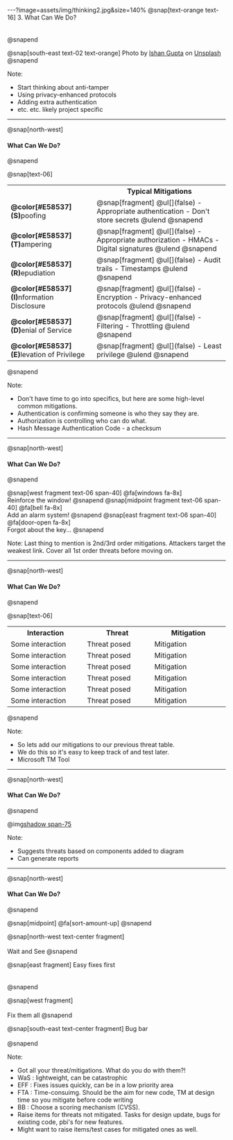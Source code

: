 ---?image=assets/img/thinking2.jpg&size=140%
@snap[text-orange text-16]
3. What Can We Do?
<br><br><br>
@snapend

@snap[south-east text-02 text-orange]
Photo by [Ishan Gupta](https://unsplash.com/@ishang?utm_source=unsplash&utm_medium=referral&utm_content=creditCopyText) on [Unsplash](https://unsplash.com/search/photos/thought?utm_source=unsplash&utm_medium=referral&utm_content=creditCopyText)
@snapend

Note:
- Start thinking about anti-tamper
- Using privacy-enhanced protocols
- Adding extra authentication
- etc. etc. likely project specific

---
@snap[north-west]
#### What Can We Do?
@snapend

@snap[text-06]
<table>
  <col width="250">
  <col width="500">
  <tr>
    <th/>
    <th>Typical Mitigations</th>
  </tr>
  <tr>
    <td><b>@color[#E58537](S)</b>poofing</td>
    <td>
        @snap[fragment]
        @ul[](false)
        - Appropriate authentication
        - Don't store secrets
        @ulend
        @snapend
    </td>
  </tr>
  <tr>
    <td><b>@color[#E58537](T)</b>ampering</td>
    <td>
        @snap[fragment]
        @ul[](false)
        - Appropriate authorization
        - HMACs
        - Digital signatures
        @ulend
        @snapend
    </td>
  </tr>
    <tr>
    <td><b>@color[#E58537](R)</b>epudiation</td>
    <td>
        @snap[fragment]
        @ul[](false)
        - Audit trails
        - Timestamps
        @ulend
        @snapend
    </td>
  </tr>
  <tr>
    <td><b>@color[#E58537](I)</b>nformation Disclosure</td>
    <td>
        @snap[fragment]
        @ul[](false)
        - Encryption
        - Privacy-enhanced protocols
        @ulend
        @snapend
    </td>
  </tr>
    <tr>
    <td><b>@color[#E58537](D)</b>enial of Service</td>
    <td>
        @snap[fragment]
        @ul[](false)
        - Filtering
        - Throttling
        @ulend
        @snapend
    </td>
  </tr>
    <tr>
    <td><b>@color[#E58537](E)</b>levation of Privilege</td>
    <td>
        @snap[fragment]
        @ul[](false)
        - Least privilege
        @ulend
        @snapend
    </td>
  </tr>
</table>
@snapend

Note:
- Don't have time to go into specifics, but here are some high-level common mitigations.
- Authentication is confirming someone is who they say they are.
- Authorization is controlling who can do what.
- Hash Message Authentication Code - a checksum

---
@snap[north-west]
#### What Can We Do?
@snapend

@snap[west fragment text-06 span-40]
@fa[windows fa-8x]
<br>Reinforce the window!
@snapend
@snap[midpoint fragment text-06 span-40]
@fa[bell fa-8x]
<br>Add an alarm system!
@snapend
@snap[east fragment text-06 span-40]
@fa[door-open fa-8x]
<br>Forgot about the key...
@snapend

Note:
Last thing to mention is 2nd/3rd order mitigations.
Attackers target the weakest link.
Cover all 1st order threats before moving on.

---
@snap[north-west]
#### What Can We Do?
@snapend

@snap[text-06]
<table>
  <col width="300">
  <col width="300">
  <col width="300">
  <tr>
    <th>Interaction</th>
    <th>Threat</th>
    <th>Mitigation</th>
  </tr>
  <tr>
    <td>Some interaction</td>
    <td>Threat posed</td>
    <td class="fragment">Mitigation</td>
  </tr>
  <tr>
    <td>Some interaction</td>
    <td>Threat posed</td>
    <td class="fragment">Mitigation</td>
  </tr>
  <tr>
    <td>Some interaction</td>
    <td>Threat posed</td>
    <td class="fragment">Mitigation</td>
  </tr>
  <tr>
    <td>Some interaction</td>
    <td>Threat posed</td>
    <td class="fragment">Mitigation</td>
  </tr>
  <tr>
    <td>Some interaction</td>
    <td>Threat posed</td>
    <td class="fragment">Mitigation</td>
  </tr>
  <tr>
    <td>Some interaction</td>
    <td>Threat posed</td>
    <td class="fragment">Mitigation</td>
  </tr>
</table>
@snapend

Note:
- So lets add our mitigations to our previous threat table.
- We do this so it's easy to keep track of and test later.
- Microsoft TM Tool

---
@snap[north-west]
#### What Can We Do?
@snapend

@img[shadow span-75](assets/img/tm_tool.png)

Note:
- Suggests threats based on components added to diagram
- Can generate reports

---
@snap[north-west]
#### What Can We Do?
@snapend

@snap[midpoint]
@fa[sort-amount-up]
@snapend

@snap[north-west text-center fragment]
<br><br>
Wait and See
@snapend

@snap[east fragment]
Easy fixes first
<br><br><br>
@snapend

@snap[west fragment]
<br><br>
Fix them all
@snapend

@snap[south-east text-center fragment]
Bug bar
<br>    
@snapend

Note:
- Got all your threat/mitigations. What do you do with them?!
- WaS : lightweight, can be catastrophic
- EFF : Fixes issues quickly, can be in a low priority area
- FTA : Time-consuimg. Should be the aim for new code, TM at design time so you mitigate before code writing
- BB : Choose a scoring mechanism (CVSS).
- Raise items for threats not mitigated. Tasks for design update, bugs for existing code, pbi's for new features.
- Might want to raise items/test cases for mitigated ones as well.